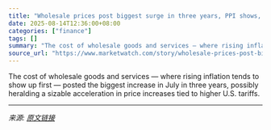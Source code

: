 ```yaml
---
title: "Wholesale prices post biggest surge in three years, PPI shows, in sign of tariff-related inflation"
date: 2025-08-14T12:36:00+08:00
categories: ["finance"]
tags: []
summary: "The cost of wholesale goods and services — where rising inflation tends to show up first — posted the biggest increase in July in three years, possibly heralding a sizable acceleration in price increa"
source_url: "https://www.marketwatch.com/story/wholesale-prices-post-biggest-surge-in-three-years-ppi-shows-sign-of-tariff-related-inflation-1cdc1dde?mod=mw_rss_topstories"
---
```


The cost of wholesale goods and services — where rising inflation tends to show up first — posted the biggest increase in July in three years, possibly heralding a sizable acceleration in price increases tied to higher U.S. tariffs.

---

*来源: [原文链接](https://www.marketwatch.com/story/wholesale-prices-post-biggest-surge-in-three-years-ppi-shows-sign-of-tariff-related-inflation-1cdc1dde?mod=mw_rss_topstories)*
